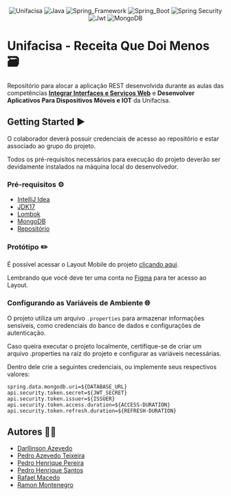 <div align="center">
  <img alt="Unifacisa" src="https://img.shields.io/badge/Unifacisa-00599C?style=for-the-badge&logo=java&logoColor=white">
  <img alt="Java" src="https://img.shields.io/badge/Java-B1361E?style=for-the-badge&logo=coffeescript&logoColor=white">
  <img alt="Spring_Framework" src="https://img.shields.io/badge/Spring_Framework-6DB33F?style=for-the-badge&logo=spring&logoColor=white">
  <img alt="Spring_Boot" src="https://img.shields.io/badge/Spring_Boot-6DB33F?style=for-the-badge&logo=springboot&logoColor=white">
  <img alt="Spring Security" src="https://img.shields.io/badge/Spring_Security-6DB33F?style=for-the-badge&logo=springsecurity&logoColor=white">
  <img alt="Jwt" src="https://img.shields.io/badge/JSON_Web_Tokens-000000?style=for-the-badge&logo=jsonwebtokens&logoColor=white">
  <img alt="MongoDB" src="https://img.shields.io/badge/MongoDB-4EA94B?style=for-the-badge&logo=mongodb&logoColor=white">
</div>

# Unifacisa - Receita Que Doi Menos 🗃️

Repositório para alocar a aplicação REST desenvolvida durante as aulas das competências <strong>[Integrar Interfaces e Serviços Web](https://github.com/pedrohpdo/integrar-interfaces-servicos-web-unifacisa)</strong> e <strong>Desenvolver Aplicativos Para Dispositivos Móveis e IOT</strong> da Unifacisa.

## Getting Started ▶️

O colaborador deverá possuir credenciais de acesso ao repositório e estar associado ao grupo do projeto.

Todos os pré-requisitos necessários para execução do projeto deverão ser devidamente instalados na máquina local do desenvolvedor.

### Pré-requisitos ⚙️

- [IntelliJ Idea](https://www.jetbrains.com/idea/)
- [JDK17](https://www.oracle.com/java/technologies/downloads/)
- [Lombok](https://projectlombok.org/)
- [MongoDB](https://www.mongodb.com/pt-br)
- [Repositório](https://github.com/pedrohpdo/receita-que-doi-menos-server)

### Protótipo ✏️

É possível acessar o Layout Mobile do projeto [clicando aqui](https://www.figma.com/file/N6568lZYNEG94JrZwgQpKL/receita-que-doi-menos?type=design&node-id=0%3A1&mode=design&t=mV2Y7Pqrp9xx7F7B-1).

Lembrando que você deve ter uma conta no [Figma](https://www.figma.com/) para ter acesso ao Layout.

### Configurando as Variáveis de Ambiente 🌐

O projeto utiliza um arquivo `.properties` para armazenar informações sensíveis, como credenciais do banco de dados e configurações de autenticação.

Caso queira executar o projeto localmente, certifique-se de criar um arquivo .properties na raiz do projeto e configurar as variáveis necessárias.

Dentro dele crie a seguintes credenciais, ou implemente seus respectivos valores:


`spring.data.mongodb.uri=${DATABASE_URL}` <br>
`api.security.token.secret=${JWT_SECRET}` <br>
`api.security.token.issuer=${ISSUER}` <br>
`api.security.token.access.duration=${ACCESS-DURATION}` <br>
`api.security.token.refresh.duration=${REFRESH-DURATION}`


## Autores 🧑‍💻

- [Darllinson Azevedo](https://github.com/darllinsonazvd)
- [Pedro Azevedo Teixeira](https://github.com/pedro-azevedo3)
- [Pedro Henrique Pereira](https://github.com/pedrohpdo)
- [Pedro Henrique Santos](https://github.com/pedrohsantosg)
- [Rafael Macedo](https://github.com/rafaelmacedos)
- [Ramon Montenegro](https://github.com/ramonmontenegropng)

